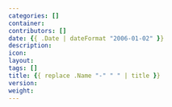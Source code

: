 ```yaml
---
categories: []
container:
contributors: []
date: {{ .Date | dateFormat "2006-01-02" }}
description:
icon:
layout:
tags: []
title: {{ replace .Name "-" " " | title }}
version:
weight:
---
```

